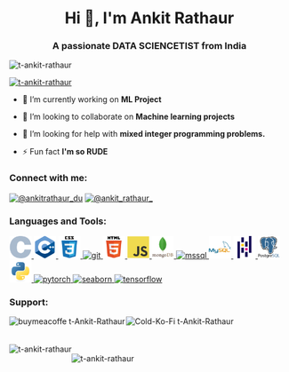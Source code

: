 <h1 align="center">Hi 👋, I'm Ankit Rathaur</h1>
<h3 align="center">A passionate DATA SCIENCETIST from India</h3>

<p align="left"> <img src="https://komarev.com/ghpvc/?username=t-ankit-rathaur&label=Profile%20views&color=0e75b6&style=flat" alt="t-ankit-rathaur" /> </p>

<p align="left"> <a href="https://github.com/ryo-ma/github-profile-trophy"><img src="https://github-profile-trophy.vercel.app/?username=t-ankit-rathaur" alt="t-ankit-rathaur" /></a> </p>

- 🔭 I’m currently working on **ML Project**

- 👯 I’m looking to collaborate on **Machine learning projects**

- 🤝 I’m looking for help with **mixed integer programming problems.**

- ⚡ Fun fact **I'm so RUDE**

<h3 align="left">Connect with me:</h3>
<p align="left">
<a href="https://www.hackerrank.com/@ankitrathaur_du" target="blank"><img align="center" src="https://raw.githubusercontent.com/rahuldkjain/github-profile-readme-generator/master/src/images/icons/Social/hackerrank.svg" alt="@ankitrathaur_du" height="30" width="40" /></a>
<a href="https://www.leetcode.com/@ankit_rathaur_" target="blank"><img align="center" src="https://raw.githubusercontent.com/rahuldkjain/github-profile-readme-generator/master/src/images/icons/Social/leet-code.svg" alt="@ankit_rathaur_" height="30" width="40" /></a>
</p>

<h3 align="left">Languages and Tools:</h3>
<p align="left"> <a href="https://www.cprogramming.com/" target="_blank" rel="noreferrer"> <img src="https://raw.githubusercontent.com/devicons/devicon/master/icons/c/c-original.svg" alt="c" width="40" height="40"/> </a> <a href="https://www.w3schools.com/cpp/" target="_blank" rel="noreferrer"> <img src="https://raw.githubusercontent.com/devicons/devicon/master/icons/cplusplus/cplusplus-original.svg" alt="cplusplus" width="40" height="40"/> </a> <a href="https://www.w3schools.com/css/" target="_blank" rel="noreferrer"> <img src="https://raw.githubusercontent.com/devicons/devicon/master/icons/css3/css3-original-wordmark.svg" alt="css3" width="40" height="40"/> </a> <a href="https://git-scm.com/" target="_blank" rel="noreferrer"> <img src="https://www.vectorlogo.zone/logos/git-scm/git-scm-icon.svg" alt="git" width="40" height="40"/> </a> <a href="https://www.w3.org/html/" target="_blank" rel="noreferrer"> <img src="https://raw.githubusercontent.com/devicons/devicon/master/icons/html5/html5-original-wordmark.svg" alt="html5" width="40" height="40"/> </a> <a href="https://developer.mozilla.org/en-US/docs/Web/JavaScript" target="_blank" rel="noreferrer"> <img src="https://raw.githubusercontent.com/devicons/devicon/master/icons/javascript/javascript-original.svg" alt="javascript" width="40" height="40"/> </a> <a href="https://www.mongodb.com/" target="_blank" rel="noreferrer"> <img src="https://raw.githubusercontent.com/devicons/devicon/master/icons/mongodb/mongodb-original-wordmark.svg" alt="mongodb" width="40" height="40"/> </a> <a href="https://www.microsoft.com/en-us/sql-server" target="_blank" rel="noreferrer"> <img src="https://www.svgrepo.com/show/303229/microsoft-sql-server-logo.svg" alt="mssql" width="40" height="40"/> </a> <a href="https://www.mysql.com/" target="_blank" rel="noreferrer"> <img src="https://raw.githubusercontent.com/devicons/devicon/master/icons/mysql/mysql-original-wordmark.svg" alt="mysql" width="40" height="40"/> </a> <a href="https://pandas.pydata.org/" target="_blank" rel="noreferrer"> <img src="https://raw.githubusercontent.com/devicons/devicon/2ae2a900d2f041da66e950e4d48052658d850630/icons/pandas/pandas-original.svg" alt="pandas" width="40" height="40"/> </a> <a href="https://www.postgresql.org" target="_blank" rel="noreferrer"> <img src="https://raw.githubusercontent.com/devicons/devicon/master/icons/postgresql/postgresql-original-wordmark.svg" alt="postgresql" width="40" height="40"/> </a> <a href="https://www.python.org" target="_blank" rel="noreferrer"> <img src="https://raw.githubusercontent.com/devicons/devicon/master/icons/python/python-original.svg" alt="python" width="40" height="40"/> </a> <a href="https://pytorch.org/" target="_blank" rel="noreferrer"> <img src="https://www.vectorlogo.zone/logos/pytorch/pytorch-icon.svg" alt="pytorch" width="40" height="40"/> </a> <a href="https://seaborn.pydata.org/" target="_blank" rel="noreferrer"> <img src="https://seaborn.pydata.org/_images/logo-mark-lightbg.svg" alt="seaborn" width="40" height="40"/> </a> <a href="https://www.tensorflow.org" target="_blank" rel="noreferrer"> <img src="https://www.vectorlogo.zone/logos/tensorflow/tensorflow-icon.svg" alt="tensorflow" width="40" height="40"/> </a> </p>

<h3 align="left">Support:</h3>
<p><a href="https://www.buymeacoffee.com/buymeacoffe t-Ankit-Rathaur"> <img align="left" src="https://cdn.buymeacoffee.com/buttons/v2/default-yellow.png" height="50" width="210" alt="buymeacoffe t-Ankit-Rathaur" /></a><a href="https://ko-fi.com/Cold-Ko-Fi t-Ankit-Rathaur"> <img align="left" src="https://cdn.ko-fi.com/cdn/kofi3.png?v=3" height="50" width="210" alt="Cold-Ko-Fi t-Ankit-Rathaur" /></a></p><br><br>

<p><img align="left" src="https://github-readme-stats.vercel.app/api/top-langs?username=t-ankit-rathaur&show_icons=true&locale=en&layout=compact" alt="t-ankit-rathaur" /></p>

<p>&nbsp;<img align="center" src="https://github-readme-stats.vercel.app/api?username=t-ankit-rathaur&show_icons=true&locale=en" alt="t-ankit-rathaur" /></p>

